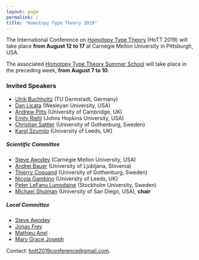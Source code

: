 ```yaml
---
layout: page
permalink: /
title: "Homotopy Type Theory 2019"
---
```


The International Conference on [Homotopy Type
Theory](https://homotopytypetheory.org) (HoTT 2019) will take place 
**from August 12 to 17** at Carnegie Mellon University in Pittsburgh, USA.

The associated [Homotopy Type Theory Summer
School](https://hott.github.io/HoTT-2019/summer-school/) will take place in the 
preceding week, **from August 7 to 10**.

### Invited Speakers

* [Ulrik Buchholtz](https://www2.mathematik.tu-darmstadt.de/~buchholtz/) 
(TU Darmstadt, Germany)
* [Dan Licata](http://dlicata.web.wesleyan.edu) (Wesleyan University, USA)
* [Andrew Pitts](https://www.cl.cam.ac.uk/~amp12/) (University of Cambridge, UK)
* [Emily Riehl](http://www.math.jhu.edu/~eriehl/) (Johns Hopkins University, 
USA)
* [Christian Sattler](https://www.chalmers.se/en/staff/Pages/sattler.aspx) 
(University of Gothenburg, Sweden)
* [Karol Szumilo](http://www1.maths.leeds.ac.uk/~pmtks/) (University of Leeds, 
UK)

##### Scientific Committee

* [Steve Awodey](https://www.andrew.cmu.edu/user/awodey/) (Carnegie Mellon 
University, USA)
* [Andrej Bauer](http://www.andrej.com/) (University of Ljubljana, Slovenia)
* [Thierry Coquand](http://www.cse.chalmers.se/~coquand/) (University of 
Gothenburg, Sweden)
* [Nicola Gambino](http://www1.maths.leeds.ac.uk/~pmtng/) (University of Leeds, 
UK)
* [Peter LeFanu Lumsdaine](http://peterlefanulumsdaine.com) (Stockholm 
University, Sweden)
* [Michael Shulman](http://home.sandiego.edu/~shulman/) (University of San 
Diego, USA), **chair**

##### Local Committee

* [Steve Awodey](https://www.andrew.cmu.edu/user/awodey/)
* [Jonas Frey](https://sites.google.com/site/jonasfreysite/)
* [Mathieu Anel](http://mathieu.anel.free.fr/)
* [Mary Grace Joseph](https://www.cmu.edu/dietrich/philosophy/people/staff/mary-grace-joseph.html)

Contact: [hott2019conference@gmail.com](mailto:hott2019conference@gmail.com).


